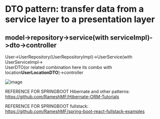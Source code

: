 # DTO pattern: transfer data from a service layer to a presentation layer
## model->repository->service(with serviceImpl)->dto->controller
User->UserRepository(UserRepositoryImpl)->UserService(with UserServiceImpl-> <br>
UserDTO(or related combination here its combo with location**UserLocationDTO**)->controller

![image](https://github.com/user-attachments/assets/f976f681-c40e-4a3a-9038-12156d43fdff)

REFERENCE FOR SPRINGBOOT Hibernate and other patterns: <br>
https://github.com/RameshMF/Hibernate-ORM-Tutorials

REFERENCE FOR SPRINGBOOT fullstack: <br>
https://github.com/RameshMF/spring-boot-react-fullstack-examples

